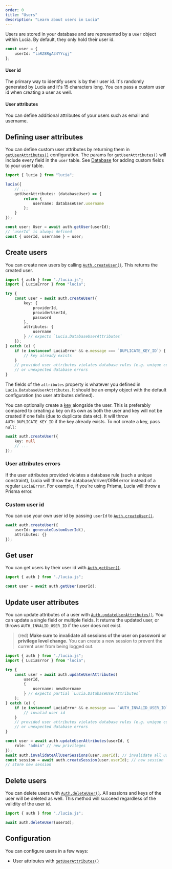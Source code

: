 ```yaml
---
order: 0
title: "Users"
description: "Learn about users in Lucia"
---
```


Users are stored in your database and are represented by a `User` object within Lucia. By default, they only hold their user id.

```ts
const user = {
	userId: "laRZ8RgA34YYcgj"
};
```

#### User id

The primary way to identify users is by their user id. It's randomly generated by Lucia and it's 15 characters long. You can pass a custom user id when creating a user as well.

#### User attributes

You can define additional attributes of your users such as email and username.

## Defining user attributes

You can define custom user attributes by returning them in [`getUserAttributes()`](/basics/configuration#getuserattributes) configuration. The params for `getUserAttributes()` will include every field in the `user` table. See [Database](/basics/database#user-table) for adding custom fields to your user table.

```ts
import { lucia } from "lucia";

lucia({
	// ...
	getUserAttributes: (databaseUser) => {
		return {
			username: databaseUser.username
		};
	}
});

const user: User = await auth.getUser(userId);
// `userId` is always defined
const { userId, username } = user;
```

## Create users

You can create new users by calling [`Auth.createUser()`](/reference/lucia/interfaces/auth#createuser). This returns the created user.

```ts
import { auth } from "./lucia.js";
import { LuciaError } from "lucia";

try {
	const user = await auth.createUser({
		key: {
			providerId,
			providerUserId,
			password
		},
		attributes: {
			username
		} // expects `Lucia.DatabaseUserAttributes`
	});
} catch (e) {
	if (e instanceof LuciaError && e.message === `DUPLICATE_KEY_ID`) {
		// key already exists
	}
	// provided user attributes violates database rules (e.g. unique constraint)
	// or unexpected database errors
}
```

The fields of the `attributes` property is whatever you defined in `Lucia.DatabaseUserAttributes`. It should be an empty object with the default configuration (no user attributes defined).

You can optionally create a [key](/basics/keys) alongside the user. This is preferably compared to creating a key on its own as both the user and key will not be created if one fails (due to duplicate data etc). It will throw `AUTH_DUPLICATE_KEY_ID` if the key already exists. To not create a key, pass `null`:

```ts
await auth.createUser({
	key: null
	// ...
});
```

### User attributes errors

If the user attributes provided violates a database rule (such a unique constraint), Lucia will throw the database/driver/ORM error instead of a regular `LuciaError`. For example, if you're using Prisma, Lucia will throw a Prisma error.

### Custom user id

You can use your own user id by passing `userId` to [`Auth.createUser()`](/reference/lucia/interfaces/auth#createuser).

```ts
await auth.createUser({
	userId: generateCustomUserId(),
	attributes: {}
});
```

## Get user

You can get users by their user id with [`Auth.getUser()`](/reference/lucia/interfaces/auth#getuser).

```ts
import { auth } from "./lucia.js";

const user = await auth.getUser(userId);
```

## Update user attributes

You can update attributes of a user with [`Auth.updateUserAttributes()`](/reference/lucia/interfaces/auth#updateuserattributes). You can update a single field or multiple fields. It returns the updated user, or throws `AUTH_INVALID_USER_ID` if the user does not exist.

> (red) **Make sure to invalidate all sessions of the user on password or privilege level change.** You can create a new session to prevent the current user from being logged out.

```ts
import { auth } from "./lucia.js";
import { LuciaError } from "lucia";

try {
	const user = await auth.updateUserAttributes(
		userId,
		{
			username: newUsername
		} // expects partial `Lucia.DatabaseUserAttributes`
	);
} catch (e) {
	if (e instanceof LuciaError && e.message === `AUTH_INVALID_USER_ID`) {
		// invalid user id
	}
	// provided user attributes violates database rules (e.g. unique constraint)
	// or unexpected database errors
}
```

```ts
const user = await auth.updateUserAttributes(userId, {
	role: "admin" // new privileges
});
await auth.invalidateAllUserSessions(user.userId); // invalidate all user sessions => logout all sessions
const session = await auth.createSession(user.userId); // new session
// store new session
```

## Delete users

You can delete users with [`Auth.deleteUser()`](/reference/lucia/interfaces/auth#deleteuser). All sessions and keys of the user will be deleted as well. This method will succeed regardless of the validity of the user id.

```ts
import { auth } from "./lucia.js";

await auth.deleteUser(userId);
```

## Configuration

You can configure users in a few ways:

- User attributes with [`getUserAttributes()`](/basics/configuration#getuserattributes)
